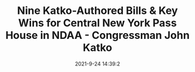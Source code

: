 ---
"title": "Nine Katko-Authored Bills & Key Wins for Central New York Pass House in NDAA - Congressman John Katko"
"date": "2021-9-24 14:39:2"
"feed_name": "GOOGLENEWSINDUSTRIAL"
"feed_website": "https://news.google.com/search?q=industrial%2Bincident&hl=en-US&gl=US&ceid=US:en"
"feed_rss": "https://news.google.com/rss/search?q=industrial%2Bincident&hl=en-US&gl=US&ceid=US:en"
"link": "https://katko.house.gov/media-center/press-releases/nine-katko-authored-bills-key-wins-central-new-york-pass-house-ndaa"
"file": "_posts/2021-1-1-cf90d50537b96d143f45f188a555081c4559df8d.md"
"accident": "0"
"drilling": "0"
"dead": "0"
"injured": "0"
"where": "unknown site"
---